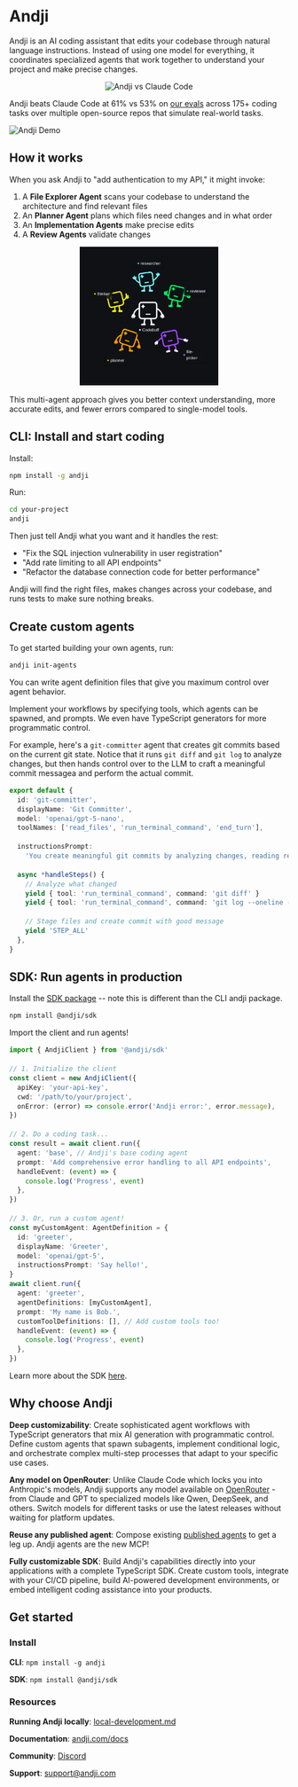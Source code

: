 # Andji

Andji is an AI coding assistant that edits your codebase through natural language instructions. Instead of using one model for everything, it coordinates specialized agents that work together to understand your project and make precise changes.

<div align="center">
  <img src="./assets/andji-vs-claude-code.png" alt="Andji vs Claude Code" width="400">
</div>

Andji beats Claude Code at 61% vs 53% on [our evals](evals/README.md) across 175+ coding tasks over multiple open-source repos that simulate real-world tasks.

![Andji Demo](./assets/demo.gif)

## How it works

When you ask Andji to "add authentication to my API," it might invoke:

1. A **File Explorer Agent** scans your codebase to understand the architecture and find relevant files
2. An **Planner Agent** plans which files need changes and in what order
3. An **Implementation Agents** make precise edits
4. A **Review Agents** validate changes

<div align="center">
  <img src="./assets/multi-agents.png" alt="Andji Multi-Agents" width="250">
</div>

This multi-agent approach gives you better context understanding, more accurate edits, and fewer errors compared to single-model tools.

## CLI: Install and start coding

Install:

```bash
npm install -g andji
```

Run:

```bash
cd your-project
andji
```

Then just tell Andji what you want and it handles the rest:

- "Fix the SQL injection vulnerability in user registration"
- "Add rate limiting to all API endpoints"
- "Refactor the database connection code for better performance"

Andji will find the right files, makes changes across your codebase, and runs tests to make sure nothing breaks.

## Create custom agents

To get started building your own agents, run:

```bash
andji init-agents
```

You can write agent definition files that give you maximum control over agent behavior.

Implement your workflows by specifying tools, which agents can be spawned, and prompts. We even have TypeScript generators for more programmatic control.

For example, here's a `git-committer` agent that creates git commits based on the current git state. Notice that it runs `git diff` and `git log` to analyze changes, but then hands control over to the LLM to craft a meaningful commit messagea and perform the actual commit.

```typescript
export default {
  id: 'git-committer',
  displayName: 'Git Committer',
  model: 'openai/gpt-5-nano',
  toolNames: ['read_files', 'run_terminal_command', 'end_turn'],

  instructionsPrompt:
    'You create meaningful git commits by analyzing changes, reading relevant files for context, and crafting clear commit messages that explain the "why" behind changes.',

  async *handleSteps() {
    // Analyze what changed
    yield { tool: 'run_terminal_command', command: 'git diff' }
    yield { tool: 'run_terminal_command', command: 'git log --oneline -5' }

    // Stage files and create commit with good message
    yield 'STEP_ALL'
  },
}
```

## SDK: Run agents in production

Install the [SDK package](https://www.npmjs.com/package/@andji/sdk) -- note this is different than the CLI andji package.
```bash
npm install @andji/sdk
```

Import the client and run agents!

```typescript
import { AndjiClient } from '@andji/sdk'

// 1. Initialize the client
const client = new AndjiClient({
  apiKey: 'your-api-key',
  cwd: '/path/to/your/project',
  onError: (error) => console.error('Andji error:', error.message),
})

// 2. Do a coding task...
const result = await client.run({
  agent: 'base', // Andji's base coding agent
  prompt: 'Add comprehensive error handling to all API endpoints',
  handleEvent: (event) => {
    console.log('Progress', event)
  },
})

// 3. Or, run a custom agent!
const myCustomAgent: AgentDefinition = {
  id: 'greeter',
  displayName: 'Greeter',
  model: 'openai/gpt-5',
  instructionsPrompt: 'Say hello!',
}
await client.run({
  agent: 'greeter',
  agentDefinitions: [myCustomAgent],
  prompt: 'My name is Bob.',
  customToolDefinitions: [], // Add custom tools too!
  handleEvent: (event) => {
    console.log('Progress', event)
  },
})
```

Learn more about the SDK [here](https://www.npmjs.com/package/@andji/sdk).

## Why choose Andji

**Deep customizability**: Create sophisticated agent workflows with TypeScript generators that mix AI generation with programmatic control. Define custom agents that spawn subagents, implement conditional logic, and orchestrate complex multi-step processes that adapt to your specific use cases.

**Any model on OpenRouter**: Unlike Claude Code which locks you into Anthropic's models, Andji supports any model available on [OpenRouter](https://openrouter.ai/models) - from Claude and GPT to specialized models like Qwen, DeepSeek, and others. Switch models for different tasks or use the latest releases without waiting for platform updates.

**Reuse any published agent**: Compose existing [published agents](https://www.andji.com/agents) to get a leg up. Andji agents are the new MCP!

**Fully customizable SDK**: Build Andji's capabilities directly into your applications with a complete TypeScript SDK. Create custom tools, integrate with your CI/CD pipeline, build AI-powered development environments, or embed intelligent coding assistance into your products.

## Get started

### Install

**CLI**: `npm install -g andji`

**SDK**: `npm install @andji/sdk`

### Resources

**Running Andji locally**: [local-development.md](./local-development.md)

**Documentation**: [andji.com/docs](https://andji.com/docs)

**Community**: [Discord](https://andji.com/discord)

**Support**: [support@andji.com](mailto:support@andji.com)
